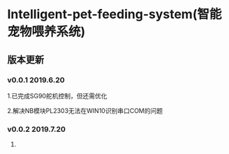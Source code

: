 # Intelligent-pet-feeding-system(智能宠物喂养系统)

## 版本更新

### v0.0.1   2019.6.20

 1.已完成SG90舵机控制，但还需优化

 2.解决NB模块PL2303无法在WIN10识别串口COM的问题

### v0.0.2   2019.7.20

 1.

